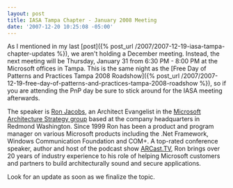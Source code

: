 ```yaml
---
layout: post
title: IASA Tampa Chapter - January 2008 Meeting
date: '2007-12-20 10:25:08 -05:00'
---
```


As I mentioned in my last [post]({% post_url /2007/2007-12-19-iasa-tampa-chapter-updates %}), we aren't holding a December meeting. Instead, the next meeting will be Thursday, January 31 from 6:30 PM - 8:00 PM at the Microsoft offices in Tampa. This is the same night as the [Free Day of Patterns and Practices Tampa 2008 Roadshow]({% post_url /2007/2007-12-19-free-day-of-patterns-and-practices-tampa-2008-roadshow %}), so if you are attending the PnP day be sure to stick around for the IASA meeting afterwards.

The speaker is [Ron Jacobs](http://www.ronjacobs.com/), an Architect Evangelist in the [Microsoft Architecture Strategy group](http://msdn.microsoft.com/architecture) based at the company headquarters in Redmond Washington. Since 1999 Ron has been a product and program manager on various Microsoft products including the .Net Framework, Windows Communication Foundation and COM+. A top-rated conference speaker, author and host of the podcast show [ARCast.TV](http://www.arcast.tv), Ron brings over 20 years of industry experience to his role of helping Microsoft customers and partners to build architecturally sound and secure applications.

Look for an update as soon as we finalize the topic.
